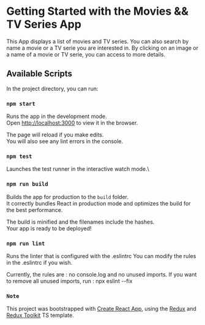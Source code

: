 # Getting Started with the Movies && TV Series App

This App displays a list of movies and TV series.
You can also search by name a movie or a TV serie you are interested in.
By clicking on an image or a name of a movie or TV serie, you can access to more details.

## Available Scripts

In the project directory, you can run:

### `npm start`

Runs the app in the development mode.\
Open [http://localhost:3000](http://localhost:3000) to view it in the browser.

The page will reload if you make edits.\
You will also see any lint errors in the console.

### `npm test`

Launches the test runner in the interactive watch mode.\

### `npm run build`

Builds the app for production to the `build` folder.\
It correctly bundles React in production mode and optimizes the build for the best performance.

The build is minified and the filenames include the hashes.\
Your app is ready to be deployed!

### `npm run lint`

Runs the linter that is configured with the .eslintrc
You can modify the rules in the .eslintrc if you wish.

Currently, the rules are : no console.log and no unused imports.
If you want to remove all unused imports, run : npx eslint <project-directory> --fix

### `Note`

This project was bootstrapped with [Create React App](https://github.com/facebook/create-react-app), using the [Redux](https://redux.js.org/) and [Redux Toolkit](https://redux-toolkit.js.org/) TS template.
